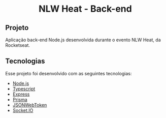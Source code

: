 <h1 align="center">NLW Heat - Back-end</h1>

## Projeto

Aplicação back-end Node.js desenvolvida durante o evento NLW Heat, da Rocketseat.

## Tecnologias

Esse projeto foi desenvolvido com as seguintes tecnologias:

- [Node.js](https://nodejs.org/en/)
- [Typescript](https://www.typescriptlang.org/)
- [Express](https://expressjs.com/pt-br/)
- [Prisma](https://www.prisma.io/)
- [JSONWebToken](https://github.com/auth0/node-jsonwebtoken#readme)
- [Socket.IO](https://socket.io/)
